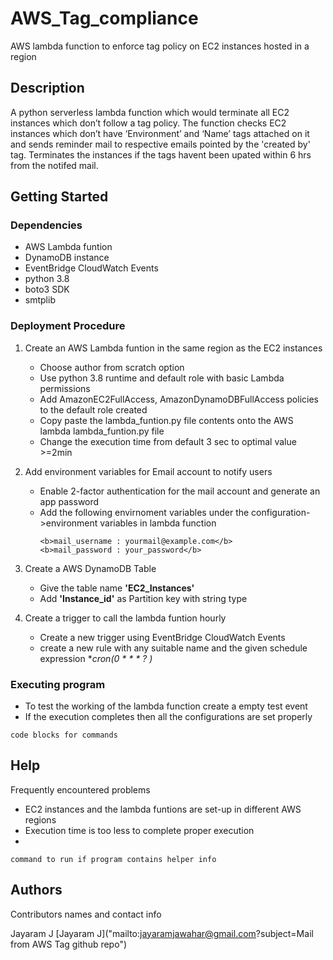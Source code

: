 # AWS_Tag_compliance
AWS lambda function to enforce tag policy on EC2 instances hosted in a region


## Description

A python serverless lambda function which would terminate all EC2 instances which don’t follow a tag policy. The function checks EC2 instances which don’t have ‘Environment’ and ‘Name’ tags attached on it and sends reminder mail to respective emails pointed by the 'created by' tag. Terminates the instances if the tags havent been upated within 6 hrs from the notifed mail.

## Getting Started

### Dependencies

* AWS Lambda funtion 
* DynamoDB instance
* EventBridge CloudWatch Events
* python 3.8
* boto3 SDK
* smtplib

### Deployment Procedure

1) Create an AWS Lambda funtion in the same region as the EC2 instances 
    * Choose author from scratch option
    * Use python 3.8 runtime and default role with basic Lambda permissions
    * Add AmazonEC2FullAccess, AmazonDynamoDBFullAccess policies to the default role created
    * Copy paste the lambda_funtion.py file contents onto the AWS lambda lambda_funtion.py file
    * Change the execution time from default 3 sec to optimal value >=2min

2) Add environment variables for Email account to notify users 
    * Enable 2-factor authentication for the mail account and generate an app password
    * Add the following envirnoment variables under the configuration->environment variables in lambda function 
      ~~~
      <b>mail_username : yourmail@example.com</b>
      <b>mail_password : your_password</b>
      ~~~
 
3) Create a AWS DynamoDB Table
   * Give the table name **'EC2_Instances'**
   * Add **'Instance_id'** as Partition key with string type
 
 
4) Create a trigger to call the lambda funtion hourly
    * Create a new trigger using EventBridge CloudWatch Events
    * create a new rule with any suitable name and the given schedule expression **cron(0 * * * ? *)**
   


### Executing program

* To test the working of the lambda function create a empty test event
* If the execution completes then all the configurations are set properly
```
code blocks for commands
```

## Help

Frequently encountered problems
* EC2 instances and the lambda funtions are set-up in different AWS regions
* Execution time is too less to complete proper execution
* 
```
command to run if program contains helper info
```

## Authors

Contributors names and contact info

Jayaram J 
[Jayaram J]("mailto:jayaramjawahar@gmail.com?subject=Mail from AWS Tag github repo")

